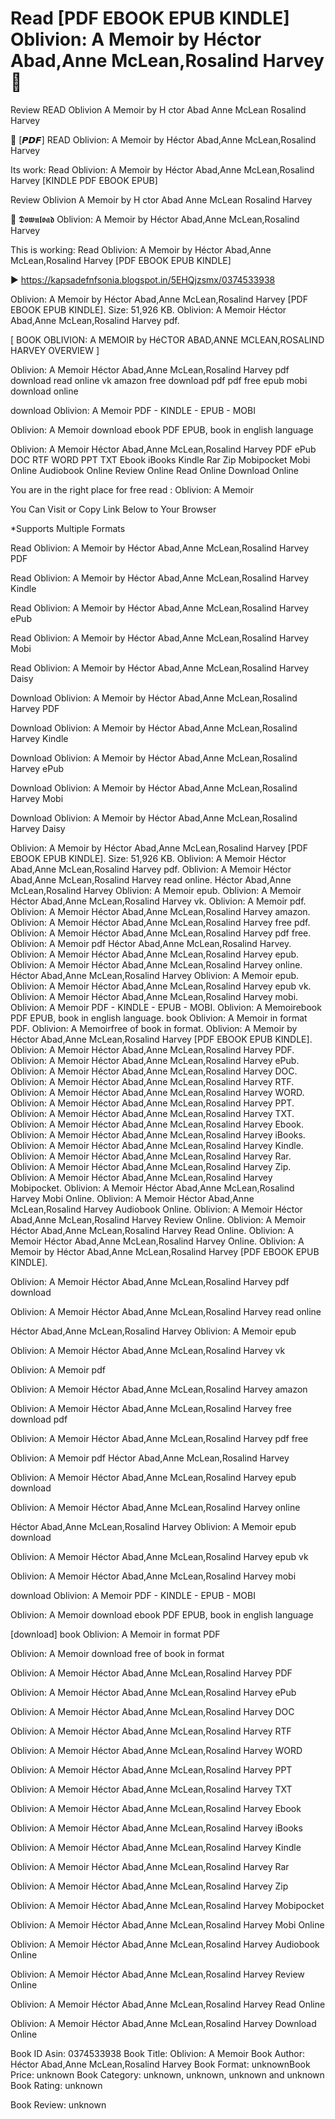 # Read [PDF EBOOK EPUB KINDLE] Oblivion: A Memoir by  Héctor Abad,Anne McLean,Rosalind Harvey 💛
Review READ Oblivion A Memoir by H ctor Abad Anne McLean Rosalind Harvey

📒 [𝙋𝘿𝙁] READ Oblivion: A Memoir by Héctor Abad,Anne McLean,Rosalind Harvey

Its work: Read Oblivion: A Memoir by Héctor Abad,Anne McLean,Rosalind Harvey [KINDLE PDF EBOOK EPUB]


Review Oblivion A Memoir by H ctor Abad Anne McLean Rosalind Harvey

💛 𝕯𝖔𝖜𝖓𝖑𝖔𝖆𝖉 Oblivion: A Memoir by Héctor Abad,Anne McLean,Rosalind Harvey

This is working: Read Oblivion: A Memoir by Héctor Abad,Anne McLean,Rosalind Harvey [PDF EBOOK EPUB KINDLE]



▶ https://kapsadefnfsonia.blogspot.in/5EHQjzsmx/0374533938



Oblivion: A Memoir by Héctor Abad,Anne McLean,Rosalind Harvey [PDF EBOOK EPUB KINDLE]. Size: 51,926 KB. Oblivion: A Memoir Héctor Abad,Anne McLean,Rosalind Harvey pdf.

[ BOOK OBLIVION: A MEMOIR by HéCTOR ABAD,ANNE MCLEAN,ROSALIND HARVEY OVERVIEW ]

Oblivion: A Memoir Héctor Abad,Anne McLean,Rosalind Harvey pdf download read online vk amazon free download pdf pdf free epub mobi download online

download Oblivion: A Memoir PDF - KINDLE - EPUB - MOBI

Oblivion: A Memoir download ebook PDF EPUB, book in english language

Oblivion: A Memoir Héctor Abad,Anne McLean,Rosalind Harvey PDF ePub DOC RTF WORD PPT TXT Ebook iBooks Kindle Rar Zip Mobipocket Mobi Online Audiobook Online Review Online Read Online Download Online

You are in the right place for free read : Oblivion: A Memoir

You Can Visit or Copy Link Below to Your Browser

*Supports Multiple Formats

Read Oblivion: A Memoir by Héctor Abad,Anne McLean,Rosalind Harvey PDF

Read Oblivion: A Memoir by Héctor Abad,Anne McLean,Rosalind Harvey Kindle

Read Oblivion: A Memoir by Héctor Abad,Anne McLean,Rosalind Harvey ePub

Read Oblivion: A Memoir by Héctor Abad,Anne McLean,Rosalind Harvey Mobi

Read Oblivion: A Memoir by Héctor Abad,Anne McLean,Rosalind Harvey Daisy

Download Oblivion: A Memoir by Héctor Abad,Anne McLean,Rosalind Harvey PDF

Download Oblivion: A Memoir by Héctor Abad,Anne McLean,Rosalind Harvey Kindle

Download Oblivion: A Memoir by Héctor Abad,Anne McLean,Rosalind Harvey ePub

Download Oblivion: A Memoir by Héctor Abad,Anne McLean,Rosalind Harvey Mobi

Download Oblivion: A Memoir by Héctor Abad,Anne McLean,Rosalind Harvey Daisy

Oblivion: A Memoir by Héctor Abad,Anne McLean,Rosalind Harvey [PDF EBOOK EPUB KINDLE]. Size: 51,926 KB. Oblivion: A Memoir Héctor Abad,Anne McLean,Rosalind Harvey pdf. Oblivion: A Memoir Héctor Abad,Anne McLean,Rosalind Harvey read online. Héctor Abad,Anne McLean,Rosalind Harvey Oblivion: A Memoir epub. Oblivion: A Memoir Héctor Abad,Anne McLean,Rosalind Harvey vk. Oblivion: A Memoir pdf. Oblivion: A Memoir Héctor Abad,Anne McLean,Rosalind Harvey amazon. Oblivion: A Memoir Héctor Abad,Anne McLean,Rosalind Harvey free pdf. Oblivion: A Memoir Héctor Abad,Anne McLean,Rosalind Harvey pdf free. Oblivion: A Memoir pdf Héctor Abad,Anne McLean,Rosalind Harvey. Oblivion: A Memoir Héctor Abad,Anne McLean,Rosalind Harvey epub. Oblivion: A Memoir Héctor Abad,Anne McLean,Rosalind Harvey online. Héctor Abad,Anne McLean,Rosalind Harvey Oblivion: A Memoir epub. Oblivion: A Memoir Héctor Abad,Anne McLean,Rosalind Harvey epub vk. Oblivion: A Memoir Héctor Abad,Anne McLean,Rosalind Harvey mobi. Oblivion: A Memoir PDF - KINDLE - EPUB - MOBI. Oblivion: A Memoirebook PDF EPUB, book in english language. book Oblivion: A Memoir in format PDF. Oblivion: A Memoirfree of book in format. Oblivion: A Memoir by Héctor Abad,Anne McLean,Rosalind Harvey [PDF EBOOK EPUB KINDLE]. Oblivion: A Memoir Héctor Abad,Anne McLean,Rosalind Harvey PDF. Oblivion: A Memoir Héctor Abad,Anne McLean,Rosalind Harvey ePub. Oblivion: A Memoir Héctor Abad,Anne McLean,Rosalind Harvey DOC. Oblivion: A Memoir Héctor Abad,Anne McLean,Rosalind Harvey RTF. Oblivion: A Memoir Héctor Abad,Anne McLean,Rosalind Harvey WORD. Oblivion: A Memoir Héctor Abad,Anne McLean,Rosalind Harvey PPT. Oblivion: A Memoir Héctor Abad,Anne McLean,Rosalind Harvey TXT. Oblivion: A Memoir Héctor Abad,Anne McLean,Rosalind Harvey Ebook. Oblivion: A Memoir Héctor Abad,Anne McLean,Rosalind Harvey iBooks. Oblivion: A Memoir Héctor Abad,Anne McLean,Rosalind Harvey Kindle. Oblivion: A Memoir Héctor Abad,Anne McLean,Rosalind Harvey Rar. Oblivion: A Memoir Héctor Abad,Anne McLean,Rosalind Harvey Zip. Oblivion: A Memoir Héctor Abad,Anne McLean,Rosalind Harvey Mobipocket. Oblivion: A Memoir Héctor Abad,Anne McLean,Rosalind Harvey Mobi Online. Oblivion: A Memoir Héctor Abad,Anne McLean,Rosalind Harvey Audiobook Online. Oblivion: A Memoir Héctor Abad,Anne McLean,Rosalind Harvey Review Online. Oblivion: A Memoir Héctor Abad,Anne McLean,Rosalind Harvey Read Online. Oblivion: A Memoir Héctor Abad,Anne McLean,Rosalind Harvey Online. Oblivion: A Memoir by Héctor Abad,Anne McLean,Rosalind Harvey [PDF EBOOK EPUB KINDLE].

Oblivion: A Memoir Héctor Abad,Anne McLean,Rosalind Harvey pdf download

Oblivion: A Memoir Héctor Abad,Anne McLean,Rosalind Harvey read online

Héctor Abad,Anne McLean,Rosalind Harvey Oblivion: A Memoir epub

Oblivion: A Memoir Héctor Abad,Anne McLean,Rosalind Harvey vk

Oblivion: A Memoir pdf

Oblivion: A Memoir Héctor Abad,Anne McLean,Rosalind Harvey amazon

Oblivion: A Memoir Héctor Abad,Anne McLean,Rosalind Harvey free download pdf

Oblivion: A Memoir Héctor Abad,Anne McLean,Rosalind Harvey pdf free

Oblivion: A Memoir pdf Héctor Abad,Anne McLean,Rosalind Harvey

Oblivion: A Memoir Héctor Abad,Anne McLean,Rosalind Harvey epub download

Oblivion: A Memoir Héctor Abad,Anne McLean,Rosalind Harvey online

Héctor Abad,Anne McLean,Rosalind Harvey Oblivion: A Memoir epub download

Oblivion: A Memoir Héctor Abad,Anne McLean,Rosalind Harvey epub vk

Oblivion: A Memoir Héctor Abad,Anne McLean,Rosalind Harvey mobi

download Oblivion: A Memoir PDF - KINDLE - EPUB - MOBI

Oblivion: A Memoir download ebook PDF EPUB, book in english language

[download] book Oblivion: A Memoir in format PDF

Oblivion: A Memoir download free of book in format

Oblivion: A Memoir Héctor Abad,Anne McLean,Rosalind Harvey PDF

Oblivion: A Memoir Héctor Abad,Anne McLean,Rosalind Harvey ePub

Oblivion: A Memoir Héctor Abad,Anne McLean,Rosalind Harvey DOC

Oblivion: A Memoir Héctor Abad,Anne McLean,Rosalind Harvey RTF

Oblivion: A Memoir Héctor Abad,Anne McLean,Rosalind Harvey WORD

Oblivion: A Memoir Héctor Abad,Anne McLean,Rosalind Harvey PPT

Oblivion: A Memoir Héctor Abad,Anne McLean,Rosalind Harvey TXT

Oblivion: A Memoir Héctor Abad,Anne McLean,Rosalind Harvey Ebook

Oblivion: A Memoir Héctor Abad,Anne McLean,Rosalind Harvey iBooks

Oblivion: A Memoir Héctor Abad,Anne McLean,Rosalind Harvey Kindle

Oblivion: A Memoir Héctor Abad,Anne McLean,Rosalind Harvey Rar

Oblivion: A Memoir Héctor Abad,Anne McLean,Rosalind Harvey Zip

Oblivion: A Memoir Héctor Abad,Anne McLean,Rosalind Harvey Mobipocket

Oblivion: A Memoir Héctor Abad,Anne McLean,Rosalind Harvey Mobi Online

Oblivion: A Memoir Héctor Abad,Anne McLean,Rosalind Harvey Audiobook Online

Oblivion: A Memoir Héctor Abad,Anne McLean,Rosalind Harvey Review Online

Oblivion: A Memoir Héctor Abad,Anne McLean,Rosalind Harvey Read Online

Oblivion: A Memoir Héctor Abad,Anne McLean,Rosalind Harvey Download Online

Book ID Asin: 0374533938
Book Title: Oblivion: A Memoir
Book Author: Héctor Abad,Anne McLean,Rosalind Harvey
Book Format: unknownBook Price: unknown
Book Category: unknown, unknown, unknown and unknown
Book Rating: unknown

Book Review: unknown
